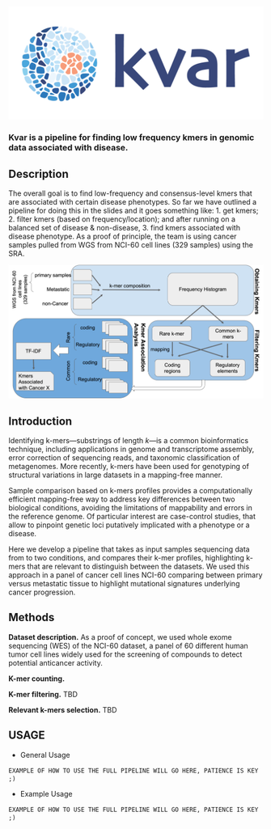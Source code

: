 ![Kvar logo](figures/kvar_logo.png)


### **Kvar** is a pipeline for finding low frequency kmers in genomic data associated with disease. 

## Description

The overall goal is to find low-frequency and consensus-level kmers that are associated with certain disease phenotypes. So far we have outlined a pipeline for doing this in the slides and it goes something like: 1. get kmers; 2. filter kmers (based on frequency/location); and after running on a balanced set of disease & non-disease, 3. find kmers associated with disease phenotype. As a proof of principle, the team is using cancer samples pulled from WGS from NCI-60 cell lines (329 samples) using the SRA.

![Kvar Pipeline](figures/kvar_pipeline.png)

## Introduction

Identifying k-mers—substrings of length _k_—is a common bioinformatics technique, including applications in genome and transcriptome assembly, error correction of sequencing reads, and taxonomic classification of metagenomes. More recently, k-mers have been used for genotyping of structural variations in large datasets in a mapping-free manner. 

Sample comparison based on k-mers profiles provides a computationally efficient mapping-free way to address key differences between two biological conditions, avoiding the limitations of mappability and errors in the reference genome. Of particular interest are case-control studies, that allow to pinpoint genetic loci putatively implicated with a phenotype or a disease.

Here we develop a pipeline that takes as input samples sequencing data from to two conditions, and compares their k-mer profiles, highlighting k-mers that are relevant to distinguish between the datasets. We used this approach in a panel of cancer cell lines NCI-60 comparing between primary versus metastatic tissue to highlight mutational signatures underlying cancer progression.

## Methods

**Dataset description.** As a proof of concept, we used whole exome sequencing (WES) of the NCI-60 dataset, a panel of 60 different human tumor cell lines widely used for the screening of compounds to detect potential anticancer activity.

**K-mer counting.** 

**K-mer filtering.** TBD

**Relevant k-mers selection.** TBD

## USAGE

* General Usage
```
EXAMPLE OF HOW TO USE THE FULL PIPELINE WILL GO HERE, PATIENCE IS KEY ;)
```
* Example Usage
```
EXAMPLE OF HOW TO USE THE FULL PIPELINE WILL GO HERE, PATIENCE IS KEY ;)
```

